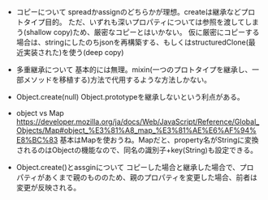 - コピーについて
spreadかassignのどちらかが理想。createは継承などプロトタイプ目的。
ただ、いずれも深いプロパティについては参照を渡してしまう(shallow copy)ため、厳密なコピーとはいかない。
仮に厳密にコピーする場合は、stringにしたのちjsonを再構築する、もしくはstructuredClone(最近実装された)を使う(deep copy)

- 多重継承について
基本的には無理。mixin(一つのプロトタイプを継承し、一部メソッドを移植する)方法で代用するような方法しかない。

- Object.create(null)
Object.prototypeを継承しないという利点がある。

- object vs Map
https://developer.mozilla.org/ja/docs/Web/JavaScript/Reference/Global_Objects/Map#object_%E3%81%A8_map_%E3%81%AE%E6%AF%94%E8%BC%83
基本はMapを使おうね。Mapだと、property名がStringに変換されるのはObjectの機能なので、同名の識別子+key(String)も設定できる。

- Object.create()とassginについて
コピーした場合と継承した場合で、プロパティがあくまで親のもののため、親のプロパティを変更した場合、前者は変更が反映される。
